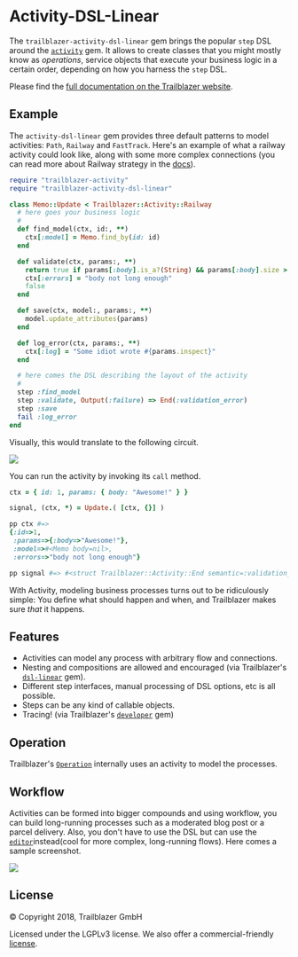 # Activity-DSL-Linear

The `trailblazer-activity-dsl-linear` gem brings the popular `step` DSL around the [`activity`](https://github.com/trailblazer/trailblazer-activity) gem. It allows to create classes that you might mostly know as _operations_, service objects that execute your business logic in a certain order, depending on how you harness the `step` DSL.

Please find the [full documentation on the Trailblazer website](https://trailblazer.to/2.1/docs/activity.html#activity-strategy).

## Example

The `activity-dsl-linear` gem provides three default patterns to model activities: `Path`, `Railway` and `FastTrack`. Here's an example of what a railway activity could look like, along with some more complex connections (you can read more about Railway strategy in the [docs](https://trailblazer.to/2.1/docs/activity.html#activity-strategy-railway)).

```ruby
require "trailblazer-activity"
require "trailblazer-activity-dsl-linear"

class Memo::Update < Trailblazer::Activity::Railway
  # here goes your business logic
  #
  def find_model(ctx, id:, **)
    ctx[:model] = Memo.find_by(id: id)
  end

  def validate(ctx, params:, **)
    return true if params[:body].is_a?(String) && params[:body].size > 10
    ctx[:errors] = "body not long enough"
    false
  end

  def save(ctx, model:, params:, **)
    model.update_attributes(params)
  end

  def log_error(ctx, params:, **)
    ctx[:log] = "Some idiot wrote #{params.inspect}"
  end

  # here comes the DSL describing the layout of the activity
  #
  step :find_model
  step :validate, Output(:failure) => End(:validation_error)
  step :save
  fail :log_error
end
```

Visually, this would translate to the following circuit.

<img src="http://trailblazer.to/images/2.1/activity-readme-example.png">

You can run the activity by invoking its `call` method.

```ruby
ctx = { id: 1, params: { body: "Awesome!" } }

signal, (ctx, *) = Update.( [ctx, {}] )

pp ctx #=>
{:id=>1,
 :params=>{:body=>"Awesome!"},
 :model=>#<Memo body=nil>,
 :errors=>"body not long enough"}

pp signal #=> #<struct Trailblazer::Activity::End semantic=:validation_error>
```

With Activity, modeling business processes turns out to be ridiculously simple: You define what should happen and when, and Trailblazer makes sure _that_ it happens.

## Features

* Activities can model any process with arbitrary flow and connections.
* Nesting and compositions are allowed and encouraged (via Trailblazer's [`dsl-linear`](https://github.com/trailblazer/trailblazer-activity-dsl-linear) gem).
* Different step interfaces, manual processing of DSL options, etc is all possible.
* Steps can be any kind of callable objects.
* Tracing! (via Trailblazer's [`developer`](https://github.com/trailblazer/trailblazer-developer) gem)

## Operation

Trailblazer's [`Operation`](https://trailblazer.to/2.1/docs/operation.html#operation-overview) internally uses an activity to model the processes.

## Workflow
Activities can be formed into bigger compounds and using workflow, you can build long-running processes such as a moderated blog post or a parcel delivery. Also, you don't have to use the DSL but can use the [`editor`](https://trailblazer.to/2.1/docs/pro.html#pro-editor)instead(cool for more complex, long-running flows). Here comes a sample screenshot.

<img src="http://trailblazer.to/2.1/dist/img/flow.png">

## License

© Copyright 2018, Trailblazer GmbH

Licensed under the LGPLv3 license. We also offer a commercial-friendly [license](https://trailblazer.to/2.1/docs/pro.html#pro-license).
